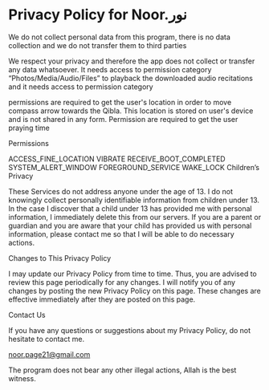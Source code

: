 # Privacy Policy for Noor.نور

We do not collect personal data from this program, there is no data collection and we do not transfer them to third parties

We respect your privacy and therefore the app does not collect or transfer any data whatsoever. It needs access to permission category “Photos/Media/Audio/Files” to playback the downloaded audio recitations and it needs access to permission category

permissions are required to get the user's location in order to move compass arrow towards the Qibla. This location is stored on user's device and is not shared in any form. Permission are required to get the user praying time

Permissions

ACCESS_FINE_LOCATION
VIBRATE
RECEIVE_BOOT_COMPLETED
SYSTEM_ALERT_WINDOW
FOREGROUND_SERVICE
WAKE_LOCK
Children’s Privacy

These Services do not address anyone under the age of 13. I do not knowingly collect personally identifiable information from children under 13. In the case I discover that a child under 13 has provided me with personal information, I immediately delete this from our servers. If you are a parent or guardian and you are aware that your child has provided us with personal information, please contact me so that I will be able to do necessary actions.

Changes to This Privacy Policy

I may update our Privacy Policy from time to time. Thus, you are advised to review this page periodically for any changes. I will notify you of any changes by posting the new Privacy Policy on this page. These changes are effective immediately after they are posted on this page.

Contact Us

If you have any questions or suggestions about my Privacy Policy, do not hesitate to contact me.

noor.page21@gmail.com

The program does not bear any other illegal actions, Allah is the best witness.
